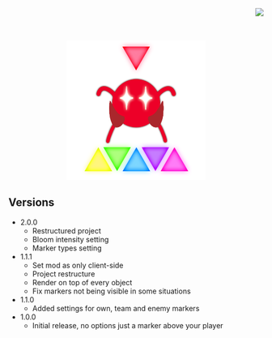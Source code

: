 ﻿<p align="right"> 
<a href="https://www.paypal.com/paypalme/otdan">
<img src="https://raw.githubusercontent.com/aha999/DonateButtons/master/Paypal.png" height="65" />
</a>
</p>
‎<p align="center"> 
<img src="https://github.com/otDan/PlayerMarkers/blob/master/PlayerMarkers/icon-full.png?raw=true" height="275" />
</p>

## Versions
- 2.0.0
  - Restructured project
  - Bloom intensity setting
  - Marker types setting
- 1.1.1
  - Set mod as only client-side
  - Project restructure
  - Render on top of every object
  - Fix markers not being visible in some situations
- 1.1.0
  - Added settings for own, team and enemy markers
- 1.0.0
  - Initial release, no options just a marker above your player